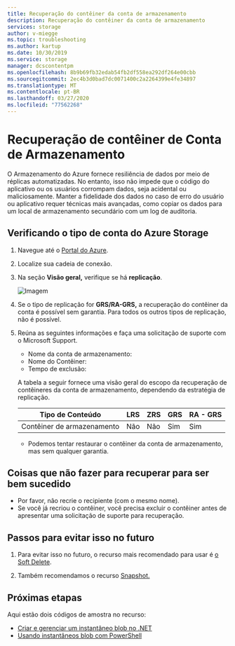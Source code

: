 ```yaml
---
title: Recuperação do contêiner da conta de armazenamento
description: Recuperação do contêiner da conta de armazenamento
services: storage
author: v-miegge
ms.topic: troubleshooting
ms.author: kartup
ms.date: 10/30/2019
ms.service: storage
manager: dcscontentpm
ms.openlocfilehash: 8b9b69fb32edab54fb2df558ea292df264e00cbb
ms.sourcegitcommit: 2ec4b3d0bad7dc0071400c2a2264399e4fe34897
ms.translationtype: MT
ms.contentlocale: pt-BR
ms.lasthandoff: 03/27/2020
ms.locfileid: "77562268"
---
```

# <a name="storage-account-container-recovery"></a>Recuperação de contêiner de Conta de Armazenamento

O Armazenamento do Azure fornece resiliência de dados por meio de réplicas automatizadas. No entanto, isso não impede que o código do aplicativo ou os usuários corrompam dados, seja acidental ou maliciosamente. Manter a fidelidade dos dados no caso de erro do usuário ou aplicativo requer técnicas mais avançadas, como copiar os dados para um local de armazenamento secundário com um log de auditoria.

## <a name="checking-azure-storage-account-type"></a>Verificando o tipo de conta do Azure Storage

1. Navegue até o [Portal do Azure](https://portal.azure.com/).

2. Localize sua cadeia de conexão.

3. Na seção **Visão geral,** verifique se há **replicação**.

   ![Imagem](media/storage-account-container-recovery/1.png)

4. Se o tipo de replicação for **GRS/RA-GRS,** a recuperação do contêiner da conta é possível sem garantia. Para todos os outros tipos de replicação, não é possível.

5. Reúna as seguintes informações e faça uma solicitação de suporte com o Microsoft Support.

   * Nome da conta de armazenamento:
   * Nome do Contêiner:
   * Tempo de exclusão:

   A tabela a seguir fornece uma visão geral do escopo da recuperação de contêineres da conta de armazenamento, dependendo da estratégia de replicação.

   |Tipo de Conteúdo|LRS|ZRS|GRS|RA - GRS| 
   |---|---|---|---|---|
   |Contêiner de armazenamento|Não|Não|Sim|Sim| 

   * Podemos tentar restaurar o contêiner da conta de armazenamento, mas sem qualquer garantia. 

## <a name="things-not-to-do-for-recover-to-be-successful"></a>Coisas que não fazer para recuperar para ser bem sucedido

* Por favor, não recrie o recipiente (com o mesmo nome).  
* Se você já recriou o contêiner, você precisa excluir o contêiner antes de apresentar uma solicitação de suporte para recuperação.

## <a name="steps-to-prevent-this-in-the-future"></a>Passos para evitar isso no futuro

1. Para evitar isso no futuro, o recurso mais recomendado para usar é [o Soft Delete](https://docs.microsoft.com/azure/storage/blobs/storage-blob-soft-delete).

2. Também recomendamos o recurso [Snapshot.](https://docs.microsoft.com/rest/api/storageservices/Creating-a-Snapshot-of-a-Blob)
 
## <a name="next-steps"></a>Próximas etapas

Aqui estão dois códigos de amostra no recurso:

  * [Criar e gerenciar um instantâneo blob no .NET](https://docs.microsoft.com/azure/storage/storage-blob-snapshots)
  * [Usando instantâneos blob com PowerShell](https://blogs.msdn.microsoft.com/cie/2016/05/17/using-blob-snapshots-with-powershell/)
  

